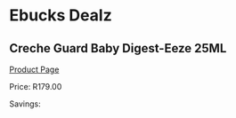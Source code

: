 
# Ebucks Dealz
## Creche Guard Baby Digest-Eeze 25ML
[Product Page](https://www.ebucks.com/web/shop/productSelected.do?prodId=1186046122&catId=1133291653)

Price: R179.00

Savings: 


	